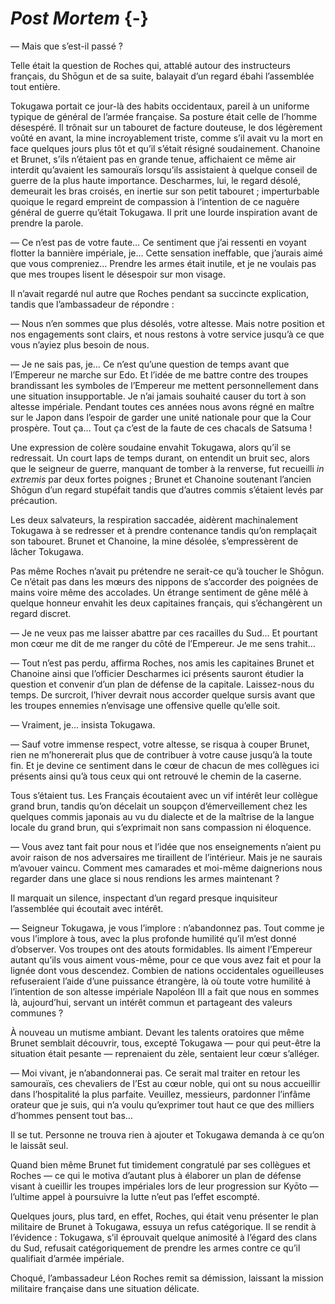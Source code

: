 # *Post Mortem* {-}

— Mais que s’est-il passé ?

Telle était la question de Roches qui, attablé autour des instructeurs
français, du Shōgun et de sa suite, balayait d’un regard ébahi l’assemblée
tout entière.

Tokugawa portait ce jour-là des habits occidentaux, pareil à un uniforme
typique de général de l’armée française. Sa posture était celle de l’homme
désespéré. Il trônait sur un tabouret de facture douteuse, le dos légèrement
voûté en avant, la mine incroyablement triste, comme s’il avait vu la mort en
face quelques jours plus tôt et qu’il s’était résigné soudainement. Chanoine
et Brunet, s’ils n’étaient pas en grande tenue, affichaient ce même air
interdit qu’avaient les samouraïs lorsqu’ils assistaient à quelque conseil de
guerre de la plus haute importance. Descharmes, lui, le regard désolé,
demeurait les bras croisés, en inertie sur son petit tabouret ; imperturbable
quoique le regard empreint de compassion à l’intention de ce naguère général
de guerre qu’était Tokugawa. Il prit une lourde inspiration avant de prendre
la parole.

— Ce n’est pas de votre faute… Ce sentiment que j’ai ressenti en voyant flotter
la bannière impériale, je… Cette sensation ineffable, que j’aurais aimé que
vous compreniez… Prendre les armes était inutile, et je ne voulais pas que mes
troupes lisent le désespoir sur mon visage.

Il n’avait regardé nul autre que Roches pendant sa succincte explication,
tandis que l’ambassadeur de répondre :

— Nous n’en sommes que plus désolés, votre altesse. Mais notre position et nos
engagements sont clairs, et nous restons à votre service jusqu’à ce que vous
n’ayiez plus besoin de nous.

— Je ne sais pas, je… Ce n’est qu’une question de temps avant que l’Empereur ne
marche sur Edo. Et l’idée de me battre contre des troupes brandissant les
symboles de l’Empereur me mettent personnellement dans une situation
insupportable. Je n’ai jamais souhaité causer du tort à son altesse impériale.
Pendant toutes ces années nous avons régné en maître sur le Japon dans l’espoir
de garder une unité nationale pour que la Cour prospère. Tout ça… Tout ça c’est
de la faute de ces chacals de Satsuma !

Une expression de colère soudaine envahit Tokugawa, alors qu’il se redressait.
Un court laps de temps durant, on entendit un bruit sec, alors que le seigneur
de guerre, manquant de tomber à la renverse, fut recueilli *in extremis* par
deux fortes poignes ; Brunet et Chanoine soutenant l’ancien Shōgun d’un
regard stupéfait tandis que d’autres commis s’étaient levés par précaution.

Les deux salvateurs, la respiration saccadée, aidèrent machinalement Tokugawa
à se redresser et à prendre contenance tandis qu’on remplaçait son tabouret.
Brunet et Chanoine, la mine désolée, s’empressèrent de lâcher Tokugawa.

Pas même Roches n’avait pu prétendre ne serait-ce qu’à toucher le Shōgun. Ce
n’était pas dans les mœurs des nippons de s’accorder des poignées de mains
voire même des accolades. Un étrange sentiment de gêne mêlé à quelque honneur
envahit les deux capitaines français, qui s’échangèrent un regard discret.

— Je ne veux pas me laisser abattre par ces racailles du Sud… Et pourtant mon
cœur me dit de me ranger du côté de l’Empereur. Je me sens trahit…

— Tout n’est pas perdu, affirma Roches, nos amis les capitaines Brunet et
Chanoine ainsi que l’officier Descharmes ici présents sauront étudier la
question et convenir d’un plan de défense de la capitale. Laissez-nous du
temps. De surcroit, l’hiver devrait nous accorder quelque sursis avant que les
troupes ennemies n’envisage une offensive quelle qu’elle soit.

— Vraiment, je… insista Tokugawa.

— Sauf votre immense respect, votre altesse, se risqua à couper Brunet, rien
ne m’honererait plus que de contribuer à votre cause jusqu’à la toute fin. Et
je devine ce sentiment dans le cœur de chacun de mes collègues ici présents
ainsi qu’à tous ceux qui ont retrouvé le chemin de la caserne.

Tous s’étaient tus. Les Français écoutaient avec un vif intérêt leur collègue
grand brun, tandis qu’on décelait un soupçon d’émerveillement chez les quelques
commis japonais au vu du dialecte et de la maîtrise de la langue locale du
grand brun, qui s’exprimait non sans compassion ni éloquence.

— Vous avez tant fait pour nous et l’idée que nos enseignements n’aient pu
avoir raison de nos adversaires me tiraillent de l’intérieur. Mais je ne
saurais m’avouer vaincu. Comment mes camarades et moi-même daignerions nous
regarder dans une glace si nous rendions les armes maintenant ?

Il marquait un silence, inspectant d’un regard presque inquisiteur l’assemblée
qui écoutait avec intérêt.

— Seigneur Tokugawa, je vous l’implore : n’abandonnez pas. Tout comme je vous
l’implore à tous, avec la plus profonde humilité qu’il m’est donné d’observer.
Vos troupes ont des atouts formidables. Ils aiment l’Empereur autant qu’ils
vous aiment vous-même, pour ce que vous avez fait et pour la lignée dont vous
descendez. Combien de nations occidentales ogueilleuses refuseraient l’aide
d’une puissance étrangère, là où toute votre humilité à l’intention de son
altesse impériale Napoléon III a fait que nous en sommes là, aujourd’hui,
servant un intérêt commun et partageant des valeurs communes ?

À nouveau un mutisme ambiant. Devant les talents oratoires que même Brunet
semblait découvrir, tous, excepté Tokugawa — pour qui peut-être la situation
était pesante — reprenaient du zèle, sentaient leur cœur s’alléger.

— Moi vivant, je n’abandonnerai pas. Ce serait mal traiter en retour les
samouraïs, ces chevaliers de l’Est au cœur noble, qui ont su nous accueillir
dans l’hospitalité la plus parfaite. Veuillez, messieurs, pardonner l’infâme
orateur que je suis, qui n’a voulu qu’exprimer tout haut ce que des milliers
d’hommes pensent tout bas…

Il se tut. Personne ne trouva rien à ajouter et Tokugawa demanda à ce qu’on
le laissât seul.

Quand bien même Brunet fut timidement congratulé par ses collègues et Roches —
ce qui le motiva d’autant plus à élaborer un plan de défense visant à cueillir
les troupes impériales lors de leur progression sur Kyōto — l’ultime appel à
poursuivre la lutte n’eut pas l’effet escompté.

Quelques jours, plus tard, en effet, Roches, qui était venu présenter le plan
militaire de Brunet à Tokugawa, essuya un refus catégorique. Il se rendit à
l’évidence : Tokugawa, s’il éprouvait quelque animosité à l’égard des clans du
Sud, refusait catégoriquement de prendre les armes contre ce qu’il qualifiait
d’armée impériale.

Choqué, l’ambassadeur Léon Roches remit sa démission, laissant la mission
militaire française dans une situation délicate.
